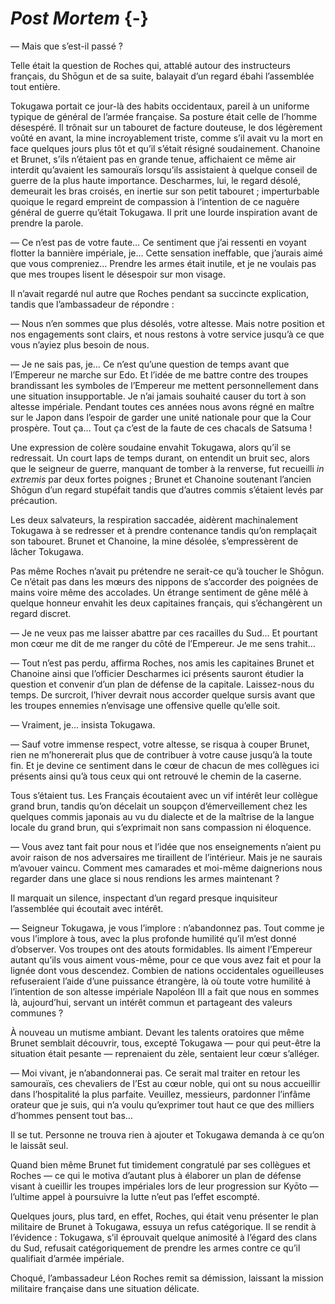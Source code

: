 # *Post Mortem* {-}

— Mais que s’est-il passé ?

Telle était la question de Roches qui, attablé autour des instructeurs
français, du Shōgun et de sa suite, balayait d’un regard ébahi l’assemblée
tout entière.

Tokugawa portait ce jour-là des habits occidentaux, pareil à un uniforme
typique de général de l’armée française. Sa posture était celle de l’homme
désespéré. Il trônait sur un tabouret de facture douteuse, le dos légèrement
voûté en avant, la mine incroyablement triste, comme s’il avait vu la mort en
face quelques jours plus tôt et qu’il s’était résigné soudainement. Chanoine
et Brunet, s’ils n’étaient pas en grande tenue, affichaient ce même air
interdit qu’avaient les samouraïs lorsqu’ils assistaient à quelque conseil de
guerre de la plus haute importance. Descharmes, lui, le regard désolé,
demeurait les bras croisés, en inertie sur son petit tabouret ; imperturbable
quoique le regard empreint de compassion à l’intention de ce naguère général
de guerre qu’était Tokugawa. Il prit une lourde inspiration avant de prendre
la parole.

— Ce n’est pas de votre faute… Ce sentiment que j’ai ressenti en voyant flotter
la bannière impériale, je… Cette sensation ineffable, que j’aurais aimé que
vous compreniez… Prendre les armes était inutile, et je ne voulais pas que mes
troupes lisent le désespoir sur mon visage.

Il n’avait regardé nul autre que Roches pendant sa succincte explication,
tandis que l’ambassadeur de répondre :

— Nous n’en sommes que plus désolés, votre altesse. Mais notre position et nos
engagements sont clairs, et nous restons à votre service jusqu’à ce que vous
n’ayiez plus besoin de nous.

— Je ne sais pas, je… Ce n’est qu’une question de temps avant que l’Empereur ne
marche sur Edo. Et l’idée de me battre contre des troupes brandissant les
symboles de l’Empereur me mettent personnellement dans une situation
insupportable. Je n’ai jamais souhaité causer du tort à son altesse impériale.
Pendant toutes ces années nous avons régné en maître sur le Japon dans l’espoir
de garder une unité nationale pour que la Cour prospère. Tout ça… Tout ça c’est
de la faute de ces chacals de Satsuma !

Une expression de colère soudaine envahit Tokugawa, alors qu’il se redressait.
Un court laps de temps durant, on entendit un bruit sec, alors que le seigneur
de guerre, manquant de tomber à la renverse, fut recueilli *in extremis* par
deux fortes poignes ; Brunet et Chanoine soutenant l’ancien Shōgun d’un
regard stupéfait tandis que d’autres commis s’étaient levés par précaution.

Les deux salvateurs, la respiration saccadée, aidèrent machinalement Tokugawa
à se redresser et à prendre contenance tandis qu’on remplaçait son tabouret.
Brunet et Chanoine, la mine désolée, s’empressèrent de lâcher Tokugawa.

Pas même Roches n’avait pu prétendre ne serait-ce qu’à toucher le Shōgun. Ce
n’était pas dans les mœurs des nippons de s’accorder des poignées de mains
voire même des accolades. Un étrange sentiment de gêne mêlé à quelque honneur
envahit les deux capitaines français, qui s’échangèrent un regard discret.

— Je ne veux pas me laisser abattre par ces racailles du Sud… Et pourtant mon
cœur me dit de me ranger du côté de l’Empereur. Je me sens trahit…

— Tout n’est pas perdu, affirma Roches, nos amis les capitaines Brunet et
Chanoine ainsi que l’officier Descharmes ici présents sauront étudier la
question et convenir d’un plan de défense de la capitale. Laissez-nous du
temps. De surcroit, l’hiver devrait nous accorder quelque sursis avant que les
troupes ennemies n’envisage une offensive quelle qu’elle soit.

— Vraiment, je… insista Tokugawa.

— Sauf votre immense respect, votre altesse, se risqua à couper Brunet, rien
ne m’honererait plus que de contribuer à votre cause jusqu’à la toute fin. Et
je devine ce sentiment dans le cœur de chacun de mes collègues ici présents
ainsi qu’à tous ceux qui ont retrouvé le chemin de la caserne.

Tous s’étaient tus. Les Français écoutaient avec un vif intérêt leur collègue
grand brun, tandis qu’on décelait un soupçon d’émerveillement chez les quelques
commis japonais au vu du dialecte et de la maîtrise de la langue locale du
grand brun, qui s’exprimait non sans compassion ni éloquence.

— Vous avez tant fait pour nous et l’idée que nos enseignements n’aient pu
avoir raison de nos adversaires me tiraillent de l’intérieur. Mais je ne
saurais m’avouer vaincu. Comment mes camarades et moi-même daignerions nous
regarder dans une glace si nous rendions les armes maintenant ?

Il marquait un silence, inspectant d’un regard presque inquisiteur l’assemblée
qui écoutait avec intérêt.

— Seigneur Tokugawa, je vous l’implore : n’abandonnez pas. Tout comme je vous
l’implore à tous, avec la plus profonde humilité qu’il m’est donné d’observer.
Vos troupes ont des atouts formidables. Ils aiment l’Empereur autant qu’ils
vous aiment vous-même, pour ce que vous avez fait et pour la lignée dont vous
descendez. Combien de nations occidentales ogueilleuses refuseraient l’aide
d’une puissance étrangère, là où toute votre humilité à l’intention de son
altesse impériale Napoléon III a fait que nous en sommes là, aujourd’hui,
servant un intérêt commun et partageant des valeurs communes ?

À nouveau un mutisme ambiant. Devant les talents oratoires que même Brunet
semblait découvrir, tous, excepté Tokugawa — pour qui peut-être la situation
était pesante — reprenaient du zèle, sentaient leur cœur s’alléger.

— Moi vivant, je n’abandonnerai pas. Ce serait mal traiter en retour les
samouraïs, ces chevaliers de l’Est au cœur noble, qui ont su nous accueillir
dans l’hospitalité la plus parfaite. Veuillez, messieurs, pardonner l’infâme
orateur que je suis, qui n’a voulu qu’exprimer tout haut ce que des milliers
d’hommes pensent tout bas…

Il se tut. Personne ne trouva rien à ajouter et Tokugawa demanda à ce qu’on
le laissât seul.

Quand bien même Brunet fut timidement congratulé par ses collègues et Roches —
ce qui le motiva d’autant plus à élaborer un plan de défense visant à cueillir
les troupes impériales lors de leur progression sur Kyōto — l’ultime appel à
poursuivre la lutte n’eut pas l’effet escompté.

Quelques jours, plus tard, en effet, Roches, qui était venu présenter le plan
militaire de Brunet à Tokugawa, essuya un refus catégorique. Il se rendit à
l’évidence : Tokugawa, s’il éprouvait quelque animosité à l’égard des clans du
Sud, refusait catégoriquement de prendre les armes contre ce qu’il qualifiait
d’armée impériale.

Choqué, l’ambassadeur Léon Roches remit sa démission, laissant la mission
militaire française dans une situation délicate.
